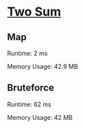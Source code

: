# [Two Sum](https://leetcode.com/problems/two-sum)

## Map

Runtime: 2 ms

Memory Usage: 42.9 MB

## Bruteforce

Runtime: 62 ms

Memory Usage: 42 MB
